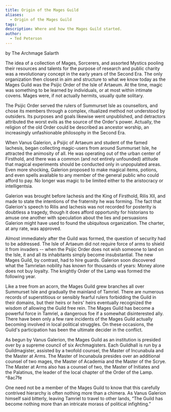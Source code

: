 ```yaml
---
title: Origin of the Mages Guild
aliases:
  - Origin of the Mages Guild
tags: 
description: Where and how the Mages Guild started.
author:
  - Ted Peterson
---
```

by The Archmage Salarth  

The idea of a collection of Mages, Sorcerers, and assorted Mystics pooling their resources and talents for the purpose of research and public charity was a revolutionary concept in the early years of the Second Era. The only organization then closest in aim and structure to what we know today as the Mages Guild was the Psijic Order of the Isle of Artaeum. At the time, magic was something to be learned by individuals, or at most within intimate covens. Mages were, if not actually hermits, usually quite solitary.  
  
The Psijic Order served the rulers of Summurset Isle as counsellors, and chose its members through a complex, ritualized method not understood by outsiders. Its purposes and goals likewise went unpublished, and detractors attributed the worst evils as the source of the Order's power. Actually, the religion of the old Order could be described as ancestor worship, an increasingly unfashionable philosophy in the Second Era.  
  
When Vanus Galerion, a Psijic of Artaeum and student of the famed Iachesis, began collecting magic-users from around Summurset Isle, he attracted the animosity of all. He was operating out of the urban center of Firsthold, and there was a common (and not entirely unfounded) attitude that magical experiments should be conducted only in unpopulated areas. Even more shocking, Galerion proposed to make magical items, potions, and even spells available to any member of the general public who could afford to pay. No longer was magic to be limited either to the aristocracy or intelligentsia.  
  
Galerion was brought before Iachesis and the King of Firsthold, Rilis XII, and made to state the intentions of the fraternity he was forming. The fact that Galerion's speech to Rilis and Iachesis was not recorded for posterity is doubtless a tragedy, though it does afford opportunity for historians to amuse one another with speculation about the lies and persuasions Galerion might have used to found the ubiquitous organization. The charter, at any rate, was approved.  
  
Almost immediately after the Guild was formed, the question of security had to be addressed. The Isle of Artaeum did not require force of arms to shield it from invaders -- when the Psijic Order does not wish someone to land on the Isle, it and all its inhabitants simply become insubstantial. The new Mages Guild, by contrast, had to hire guards. Galerion soon discovered what the Tamrielan nobility has known for thousands of years: Money alone does not buy loyalty. The knightly Order of the Lamp was formed the following year.  
  
Like a tree from an acorn, the Mages Guild grew branches all over Summurset Isle and gradually the mainland of Tamriel. There are numerous records of superstitious or sensibly fearful rulers forbidding the Guild in their domains, but their heirs or heirs' heirs eventually recognized the wisdom of allowing the Guild free rein. The Mages Guild has become a powerful force in Tamriel, a dangerous foe if a somewhat disinterested ally. There have been only a few rare incidents of the Mages Guild actually becoming involved in local political struggles. On these occasions, the Guild's participation has been the ultimate decider in the conflict.  
  
As begun by Vanus Galerion, the Mages Guild as an institution is presided over by a supreme council of six Archmagisters. Each Guildhall is run by a Guildmagister, assisted by a twofold counsel, the Master of Incunabula and the Master at Arms. The Master of Incunabula presides over an additional counsel of two mages, the Master of Academia and the Master of the Scrye. The Master at Arms also has a counsel of two, the Master of Initiates and the Palatinus, the leader of the local chapter of the Order of the Lamp.   ^8ac7fe
  
One need not be a member of the Mages Guild to know that this carefully contrived hierarchy is often nothing more than a chimera. As Vanus Galerion himself said bitterly, leaving Tamriel to travel to other lands, “The Guild has become nothing more than an intricate morass of political infighting.”